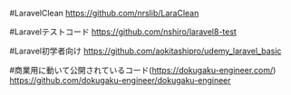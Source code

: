 #LaravelClean
https://github.com/nrslib/LaraClean

#Laravelテストコード
https://github.com/nshiro/laravel8-test

#Laravel初学者向け
https://github.com/aokitashipro/udemy_laravel_basic

#商業用に動いて公開されているコード(https://dokugaku-engineer.com/)
https://github.com/dokugaku-engineer/dokugaku-engineer